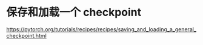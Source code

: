 # 保存和加载一个 checkpoint 

https://pytorch.org/tutorials/recipes/recipes/saving_and_loading_a_general_checkpoint.html

